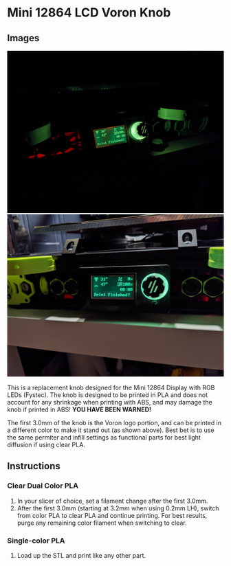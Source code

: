 # Mini 12864 LCD Voron Knob

## Images
![Image](./knobdark.jpg)
![Image](./knoblight.jpg)

This is a replacement knob designed for the Mini 12864 Display with RGB LEDs (Fystec).  The knob is designed to be printed in PLA and does not account for any shrinkage when printing with ABS, and may damage the knob if printed in ABS! **YOU HAVE BEEN WARNED!**

The first 3.0mm of the knob is the Voron logo portion, and can be printed in a different color to make it stand out (as shown above).  Best bet is to use the same permiter and infill settings as functional parts for best light diffusion if using clear PLA.

## Instructions
### Clear Dual Color PLA
1. In your slicer of choice, set a filament change after the first 3.0mm.
2. After the first 3.0mm (starting at 3.2mm when using 0.2mm LH), switch from color PLA to clear PLA and continue printing.  For best results, purge any remaining color filament when switching to clear.

### Single-color PLA
1. Load up the STL and print like any other part.